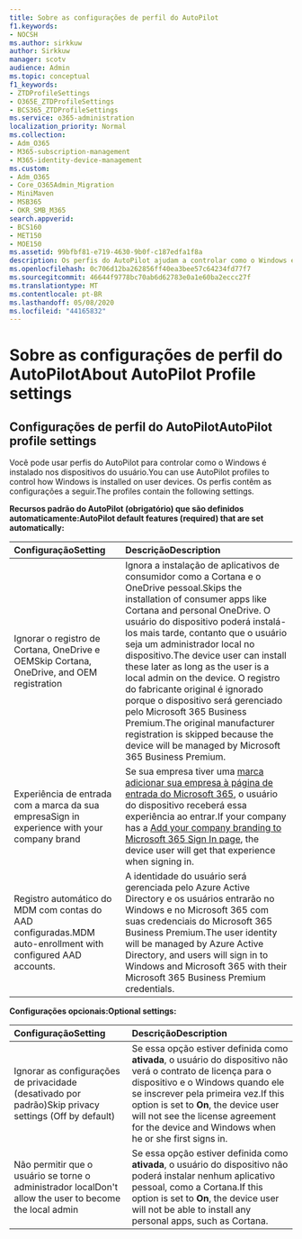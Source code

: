 ```yaml
---
title: Sobre as configurações de perfil do AutoPilot
f1.keywords:
- NOCSH
ms.author: sirkkuw
author: Sirkkuw
manager: scotv
audience: Admin
ms.topic: conceptual
f1_keywords:
- ZTDProfileSettings
- O365E_ZTDProfileSettings
- BCS365_ZTDProfileSettings
ms.service: o365-administration
localization_priority: Normal
ms.collection:
- Adm_O365
- M365-subscription-management
- M365-identity-device-management
ms.custom:
- Adm_O365
- Core_O365Admin_Migration
- MiniMaven
- MSB365
- OKR_SMB_M365
search.appverid:
- BCS160
- MET150
- MOE150
ms.assetid: 99bfbf81-e719-4630-9b0f-c187edfa1f8a
description: Os perfis do AutoPilot ajudam a controlar como o Windows é instalado nos dispositivos do usuário. Os perfis contêm configurações padrão e opcionais, como ignorar a instalação da Cortana.
ms.openlocfilehash: 0c706d12ba262856ff40ea3bee57c64234fd77f7
ms.sourcegitcommit: 46644f9778bc70ab6d62783e0a1e60ba2eccc27f
ms.translationtype: MT
ms.contentlocale: pt-BR
ms.lasthandoff: 05/08/2020
ms.locfileid: "44165832"
---
```

# <a name="about-autopilot-profile-settings"></a><span data-ttu-id="98365-104">Sobre as configurações de perfil do AutoPilot</span><span class="sxs-lookup"><span data-stu-id="98365-104">About AutoPilot Profile settings</span></span>

## <a name="autopilot-profile-settings"></a><span data-ttu-id="98365-105">Configurações de perfil do AutoPilot</span><span class="sxs-lookup"><span data-stu-id="98365-105">AutoPilot profile settings</span></span>

<span data-ttu-id="98365-106">Você pode usar perfis do AutoPilot para controlar como o Windows é instalado nos dispositivos do usuário.</span><span class="sxs-lookup"><span data-stu-id="98365-106">You can use AutoPilot profiles to control how Windows is installed on user devices.</span></span> <span data-ttu-id="98365-107">Os perfis contêm as configurações a seguir.</span><span class="sxs-lookup"><span data-stu-id="98365-107">The profiles contain the following settings.</span></span>
  
 <span data-ttu-id="98365-108">**Recursos padrão do AutoPilot (obrigatório) que são definidos automaticamente:**</span><span class="sxs-lookup"><span data-stu-id="98365-108">**AutoPilot default features (required) that are set automatically:**</span></span>
  
|<span data-ttu-id="98365-109">**Configuração**</span><span class="sxs-lookup"><span data-stu-id="98365-109">**Setting**</span></span>|<span data-ttu-id="98365-110">**Descrição**</span><span class="sxs-lookup"><span data-stu-id="98365-110">**Description**</span></span>|
|:-----|:-----|
|<span data-ttu-id="98365-111">Ignorar o registro de Cortana, OneDrive e OEM</span><span class="sxs-lookup"><span data-stu-id="98365-111">Skip Cortana, OneDrive, and OEM registration</span></span>  <br/> |<span data-ttu-id="98365-112">Ignora a instalação de aplicativos de consumidor como a Cortana e o OneDrive pessoal.</span><span class="sxs-lookup"><span data-stu-id="98365-112">Skips the installation of consumer apps like Cortana and personal OneDrive.</span></span> <span data-ttu-id="98365-113">O usuário do dispositivo poderá instalá-los mais tarde, contanto que o usuário seja um administrador local no dispositivo.</span><span class="sxs-lookup"><span data-stu-id="98365-113">The device user can install these later as long as the user is a local admin on the device.</span></span> <span data-ttu-id="98365-114">O registro do fabricante original é ignorado porque o dispositivo será gerenciado pelo Microsoft 365 Business Premium.</span><span class="sxs-lookup"><span data-stu-id="98365-114">The original manufacturer registration is skipped because the device will be managed by Microsoft 365 Business Premium.</span></span>  <br/> |
|<span data-ttu-id="98365-115">Experiência de entrada com a marca da sua empresa</span><span class="sxs-lookup"><span data-stu-id="98365-115">Sign in experience with your company brand</span></span>  <br/> |<span data-ttu-id="98365-116">Se sua empresa tiver uma [marca adicionar sua empresa à página de entrada do Microsoft 365](https://docs.microsoft.com/microsoft-365/admin/setup/customize-sign-in-page), o usuário do dispositivo receberá essa experiência ao entrar.</span><span class="sxs-lookup"><span data-stu-id="98365-116">If your company has a [Add your company branding to Microsoft 365 Sign In page](https://docs.microsoft.com/microsoft-365/admin/setup/customize-sign-in-page), the device user will get that experience when signing in.</span></span>  <br/> |
|<span data-ttu-id="98365-117">Registro automático do MDM com contas do AAD configuradas.</span><span class="sxs-lookup"><span data-stu-id="98365-117">MDM auto-enrollment with configured AAD accounts.</span></span>  <br/> |<span data-ttu-id="98365-118">A identidade do usuário será gerenciada pelo Azure Active Directory e os usuários entrarão no Windows e no Microsoft 365 com suas credenciais do Microsoft 365 Business Premium.</span><span class="sxs-lookup"><span data-stu-id="98365-118">The user identity will be managed by Azure Active Directory, and users will sign in to Windows and Microsoft 365 with their Microsoft 365 Business Premium credentials.</span></span>  <br/> |
   
 <span data-ttu-id="98365-119">**Configurações opcionais:**</span><span class="sxs-lookup"><span data-stu-id="98365-119">**Optional settings:**</span></span>
  
|<span data-ttu-id="98365-120">**Configuração**</span><span class="sxs-lookup"><span data-stu-id="98365-120">**Setting**</span></span>|<span data-ttu-id="98365-121">**Descrição**</span><span class="sxs-lookup"><span data-stu-id="98365-121">**Description**</span></span>|
|:-----|:-----|
|<span data-ttu-id="98365-122">Ignorar as configurações de privacidade (desativado por padrão)</span><span class="sxs-lookup"><span data-stu-id="98365-122">Skip privacy settings (Off by default)</span></span>  <br/> |<span data-ttu-id="98365-123">Se essa opção estiver definida como **ativada**, o usuário do dispositivo não verá o contrato de licença para o dispositivo e o Windows quando ele se inscrever pela primeira vez.</span><span class="sxs-lookup"><span data-stu-id="98365-123">If this option is set to **On**, the device user will not see the license agreement for the device and Windows when he or she first signs in.</span></span>  <br/> |
|<span data-ttu-id="98365-124">Não permitir que o usuário se torne o administrador local</span><span class="sxs-lookup"><span data-stu-id="98365-124">Don't allow the user to become the local admin</span></span>  <br/> |<span data-ttu-id="98365-125">Se essa opção estiver definida como **ativada**, o usuário do dispositivo não poderá instalar nenhum aplicativo pessoal, como a Cortana.</span><span class="sxs-lookup"><span data-stu-id="98365-125">If this option is set to **On**, the device user will not be able to install any personal apps, such as Cortana.</span></span><br/> |
   

